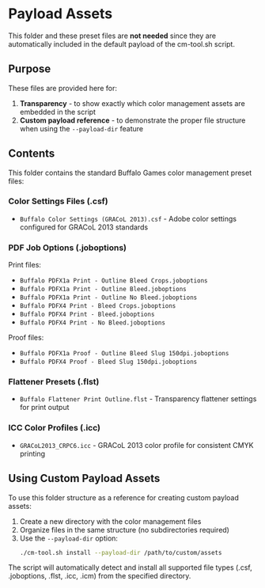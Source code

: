 # Payload Assets

This folder and these preset files are **not needed** since they are automatically included in the default payload of the cm-tool.sh script. 

## Purpose

These files are provided here for:

1. **Transparency** - to show exactly which color management assets are embedded in the script
2. **Custom payload reference** - to demonstrate the proper file structure when using the `--payload-dir` feature

## Contents

This folder contains the standard Buffalo Games color management preset files:

### Color Settings Files (.csf)
- `Buffalo Color Settings (GRACoL 2013).csf` - Adobe color settings configured for GRACoL 2013 standards

### PDF Job Options (.joboptions)
Print files:
- `Buffalo PDFX1a Print - Outline Bleed Crops.joboptions`
- `Buffalo PDFX1a Print - Outline Bleed.joboptions` 
- `Buffalo PDFX1a Print - Outline No Bleed.joboptions`
- `Buffalo PDFX4 Print - Bleed Crops.joboptions`
- `Buffalo PDFX4 Print - Bleed.joboptions`
- `Buffalo PDFX4 Print - No Bleed.joboptions`

Proof files:
- `Buffalo PDFX1a Proof - Outline Bleed Slug 150dpi.joboptions`
- `Buffalo PDFX4 Proof - Bleed Slug 150dpi.joboptions`

### Flattener Presets (.flst)
- `Buffalo Flattener Print Outline.flst` - Transparency flattener settings for print output

### ICC Color Profiles (.icc)
- `GRACoL2013_CRPC6.icc` - GRACoL 2013 color profile for consistent CMYK printing

## Using Custom Payload Assets

To use this folder structure as a reference for creating custom payload assets:

1. Create a new directory with the color management files
2. Organize files in the same structure (no subdirectories required)
3. Use the `--payload-dir` option:
   ```bash
   ./cm-tool.sh install --payload-dir /path/to/custom/assets
   ```

The script will automatically detect and install all supported file types (.csf, .joboptions, .flst, .icc, .icm) from the specified directory.
